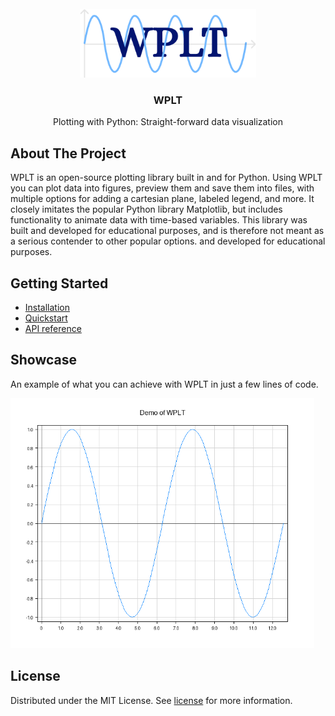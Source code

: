 <br />
<div align="center">
  <a href="https://github.com/Neobyte01/WPLT">
    <img src="https://raw.githubusercontent.com/Neobyte01/wplt/main/assets/logo.png" alt="WPLT logo" height="110">
  </a>
  <h3 align="center">WPLT</h3>
  <p align="center">Plotting with Python: Straight-forward data visualization</p>
</div>

## About The Project

WPLT is an open-source plotting library built in and for Python. Using WPLT you can plot data into figures, preview them and save them into files, with multiple options for adding a cartesian plane, labeled legend, and more. It closely imitates the popular Python library Matplotlib, but includes functionality to animate data with time-based variables. This library was built and developed for educational purposes, and is therefore not meant as a serious contender to other popular options. and developed for educational purposes.

## Getting Started

- [Installation](https://github.com/Neobyte01/WPLT/wiki/Installation)
- [Quickstart](https://github.com/Neobyte01/WPLT/wiki/Quickstart)
- [API reference](https://github.com/Neobyte01/WPLT/wiki/API)

## Showcase

An example of what you can achieve with WPLT in just a few lines of code.

<div align="left">
  <img src="https://raw.githubusercontent.com/Neobyte01/wplt/main/assets/showcase.png" alt="WPLT showcase" height=400 />
</div>

## License

Distributed under the MIT License. See [license](https://github.com/Neobyte01/WPLT/blob/main/LICENSE) for more information.
